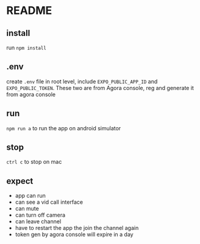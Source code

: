 # README

## install
run `npm install`

## .env
create `.env` file in root level, include `EXPO_PUBLIC_APP_ID` and `EXPO_PUBLIC_TOKEN`. These two are from Agora console, reg and generate it from agora console

## run
`npm run a` to run the app on android simulator

## stop
`ctrl c` to stop on mac

## expect
- app can run
- can see a vid call interface
- can mute
- can turn off camera
- can leave channel
- have to restart the app the join the channel again
- token gen by agora console will expire in a day